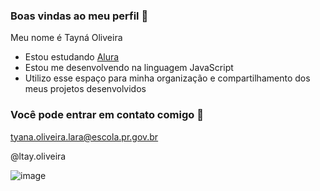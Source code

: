 ### Boas vindas ao meu perfil 🖤

Meu nome é Tayná Oliveira

- Estou estudando [Alura](https://www.alura.com.br)
- Estou me desenvolvendo na linguagem JavaScript
- Utilizo esse espaço para minha organização e compartilhamento dos meus projetos desenvolvidos

### Você pode entrar em contato comigo 📧

tyana.oliveira.lara@escola.pr.gov.br

@ltay.oliveira

![image](https://github.com/catthway/helo/assets/143192081/a1ace414-3e7c-4acd-abae-2dd4df0848a7)



